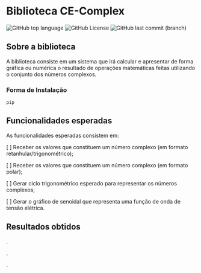 # Biblioteca CE-Complex

![GitHub top language](https://img.shields.io/github/languages/top/MauricioPaivadaSilva/CE-Complex) ![GitHub License](https://img.shields.io/github/license/MauricioPaivadaSilva/CE-Complex) ![GitHub last commit (branch)](https://img.shields.io/github/last-commit/MauricioPaivadaSilva/CE-Complex/main)



## Sobre a biblioteca
A biblioteca consiste em um sistema que irá calcular e apresentar de forma gráfica ou numérica o resultado de operações matemáticas feitas utilizando o conjunto dos números complexos.

### Forma de Instalação

`pip`

## Funcionalidades esperadas
As funcionalidades esperadas consistem em:

[ ] Receber os valores que constituem um número complexo (em formato retanhular/trigonométrico);

[ ] Receber os valores que constituem um número complexo (em formato polar);

[ ] Gerar ciclo trigonométrico esperado para representar os números complexos;

[ ] Gerar o gráfico de senoidal que representa uma função de onda de tensão elétrica.

## Resultados obtidos
.

.

.
